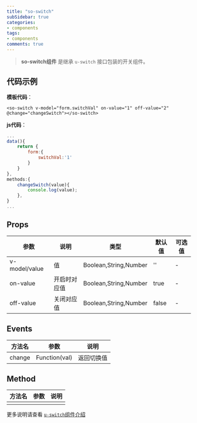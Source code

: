 ```yaml
---
title: "so-switch"
subSidebar: true
categories:
- components
tags:
- components
comments: true
---
```


>**so-switch组件** 是继承 `u-switch` 接口包装的开关组件。

## 代码示例

**模板代码**：

```vue
<so-switch v-model="form.switchVal" on-value="1" off-value="2" @change="changeSwitch"></so-switch>
```

**js代码**：

```javascript
...
data(){
    return {
        form:{
            switchVal:'1'
        }
    }
},
methods:{
    changeSwitch(value){
        console.log(value);
    },
}
...
```

## Props

| 参数          | 说明         | 类型                  | 默认值 | 可选值 |
| ------------- | ------------ | --------------------- | ------ | ------ |
| v-model/value | 值           | Boolean,String,Number | ''     | -      |
| on-value      | 开启时对应值 | Boolean,String,Number | true   | -      |
| off-value     | 关闭对应值   | Boolean,String,Number | false  | -      |

## Events

| 方法名 | 参数          | 说明       |
| ------ | ------------- | ---------- |
| change | Function(val) | 返回切换值 |



## Method

| 方法名 | 参数 | 说明 |
| ------ | ---- | ---- |
|        |      |      |

更多说明请查看  [`u-switch`组件介绍](https://www.uviewui.com/components/switch.html)